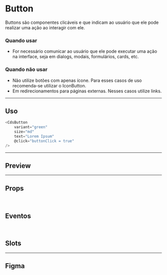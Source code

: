 # Button

Buttons são componentes clicáveis e que indicam ao usuário que ele pode realizar uma ação ao interagir com ele.

### Quando usar

- For necessário comunicar ao usuário que ele pode executar uma ação na interface,
  seja em dialogs, modais, formulários, cards, etc.

### Quando não usar

- Não utilize botões com apenas ícone. Para esses casos de uso recomenda-se utilizar o IconButton.
- Em redirecionamentos para páginas externas. Nesses casos utilize links.

---

## Uso

```js
<CdsButton
	variant="green"
	size="md"
	text="Lorem Ipsum"
	@click="buttonClick = true"
/>
```

---

## Preview

<PreviewContainer
	:component="CdsButton"
	:events="cdsButtonEvents"
/>

---

## Props

<APITable
	name="Button"
	section="props"
/>
<br />

## Eventos

<APITable
	name="Button"
	section="events"
/>
<br />

## Slots

<APITable
	name="Button"
	section="slots"
/>

---

## Figma

<FigmaFrame
	src="https://embed.figma.com/design/J5fTswomlHu7RXk1gwbUq6/Cuida?node-id=2040-370&embed-host=share"
/>

<script setup>
import CdsButton from '@/components/Button.vue';

const cdsButtonEvents = [
	'button-click'
];
</script>
